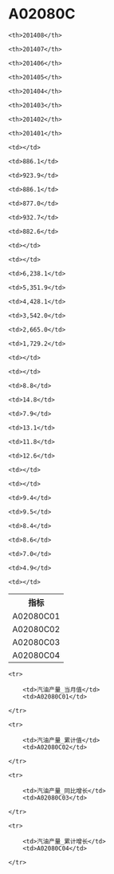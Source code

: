 A02080C
======


<table>

<tr>
    <th>指标</th>
    
    <th>201408</th>
    
    <th>201407</th>
    
    <th>201406</th>
    
    <th>201405</th>
    
    <th>201404</th>
    
    <th>201403</th>
    
    <th>201402</th>
    
    <th>201401</th>
    
</tr>


<tr>
    <td>A02080C01</td>
    
    <td></td>
    
    <td>886.1</td>
    
    <td>923.9</td>
    
    <td>886.1</td>
    
    <td>877.0</td>
    
    <td>932.7</td>
    
    <td>882.6</td>
    
    <td></td>
    

</tr>

<tr>
    <td>A02080C02</td>
    
    <td></td>
    
    <td>6,238.1</td>
    
    <td>5,351.9</td>
    
    <td>4,428.1</td>
    
    <td>3,542.0</td>
    
    <td>2,665.0</td>
    
    <td>1,729.2</td>
    
    <td></td>
    

</tr>

<tr>
    <td>A02080C03</td>
    
    <td></td>
    
    <td>8.8</td>
    
    <td>14.8</td>
    
    <td>7.9</td>
    
    <td>13.1</td>
    
    <td>11.8</td>
    
    <td>12.6</td>
    
    <td></td>
    

</tr>

<tr>
    <td>A02080C04</td>
    
    <td></td>
    
    <td>9.4</td>
    
    <td>9.5</td>
    
    <td>8.4</td>
    
    <td>8.6</td>
    
    <td>7.0</td>
    
    <td>4.9</td>
    
    <td></td>
    

</tr>


</table>

<table>
    
    <tr>

        <td>汽油产量_当月值</td>
        <td>A02080C01</td>

    </tr>
    
    <tr>

        <td>汽油产量_累计值</td>
        <td>A02080C02</td>

    </tr>
    
    <tr>

        <td>汽油产量_同比增长</td>
        <td>A02080C03</td>

    </tr>
    
    <tr>

        <td>汽油产量_累计增长</td>
        <td>A02080C04</td>

    </tr>
    
</table>